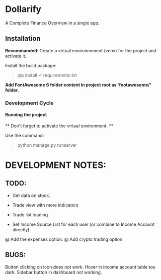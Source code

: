 # Dollarify

A Complete Finance Overview in a single app.

## Installation

**Recommanded**: Create a virtual environnement (venv) for the project and activate it.

Install the build package:
> pip install -r requirements.txt

**Add FontAwesome 6 folder content in project root as 'footawesome/' folder.**

### Development Cycle

#### Running the project

** Don't forget to activate the virtual environment. **

Use the command:
> python manage.py runserver


# DEVELOPMENT NOTES:

## TODO:
- Get data on stock.
- Trade view with more indicators
- Trade list loading

- Set Income Source List for each user (or combine to Income Account directly)

@ Add the expenses option.
@ Add crypto trading option.

## BUGS:
Button clicking on icon does not work.
Hover in income account table too dark.
Sidebar button in dashboard not working.